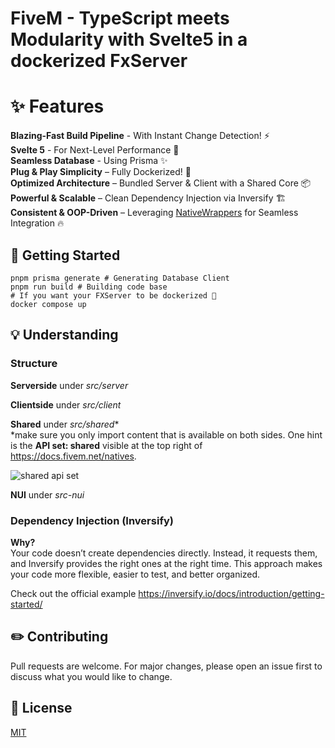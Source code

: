 # FiveM - TypeScript meets Modularity with Svelte5 in a dockerized FxServer
# ✨ Features
**Blazing-Fast Build Pipeline** - With Instant Change Detection! ⚡ <br>
**Svelte 5** - For Next-Level Performance 🚀 <br>
**Seamless Database** - Using Prisma ✨ <br>
**Plug & Play Simplicity** – Fully Dockerized! 🐳 <br>
**Optimized Architecture** – Bundled Server & Client with a Shared Core 📦 <br>
**Powerful & Scalable** – Clean Dependency Injection via Inversify 🏗️ <br>
**Consistent & OOP-Driven** – Leveraging [NativeWrappers](https://github.com/nativewrappers/nativewrappers) for Seamless Integration 🔥 <br>

## 🎯 Getting Started
```
pnpm prisma generate # Generating Database Client
pnpm run build # Building code base
# If you want your FXServer to be dockerized 🐋
docker compose up
```
## 💡 Understanding
### Structure
**Serverside** under *src/server*

**Clientside** under *src/client*

**Shared** under *src/shared**<br>
*make sure you only import content that is available on both sides. One hint is the **API set: shared** visible at the top right of https://docs.fivem.net/natives.

![shared api set](https://i.imgur.com/Br6lLer.png)

**NUI** under *src-nui*
### Dependency Injection (Inversify)
**Why?**<br>Your code doesn’t create dependencies directly. Instead, it requests them, and Inversify provides the right ones at the right time.
This approach makes your code more flexible, easier to test, and better organized.

Check out the official example https://inversify.io/docs/introduction/getting-started/
## ✏️ Contributing
Pull requests are welcome. For major changes, please open an issue first
to discuss what you would like to change.

## 💼 License
[MIT](https://choosealicense.com/licenses/mit/)
